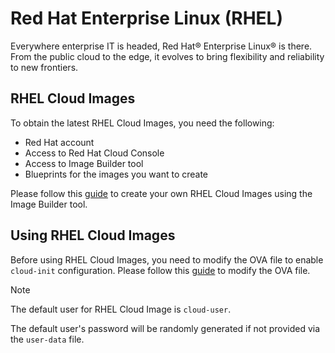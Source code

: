 # Red Hat Enterprise Linux (RHEL)

Everywhere enterprise IT is headed, Red Hat® Enterprise Linux® is there. From the public cloud to the edge, it evolves to bring flexibility and reliability to new frontiers.

## RHEL Cloud Images

To obtain the latest RHEL Cloud Images, you need the following:
- Red Hat account
- Access to Red Hat Cloud Console
- Access to Image Builder tool
- Blueprints for the images you want to create

Please follow this [guide](./rhel_image_builder.md) to create your own RHEL Cloud Images using the Image Builder tool.

## Using RHEL Cloud Images

Before using RHEL Cloud Images, you need to modify the OVA file to enable `cloud-init` configuration. Please follow this [guide](./rhel_ova.md) to modify the OVA file.

> [!NOTE]
> The default user for RHEL Cloud Image is `cloud-user`.
>
> The default user's password will be randomly generated if not provided via the `user-data` file.
